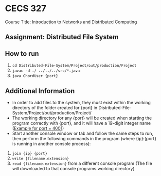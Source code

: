 # CECS 327
Course Title: Introduction to Networks and Distributed Computing

## Assignment: Distributed File System

## How to run
1) ```cd Distributed-File-System/Project/out/production/Project```
2) ```javac -d ./ ../../../src/*.java```
3) ```java ChordUser {port}```

## Additional Information
- In order to add files to the system, they must exist within the working directory of the folder created for {port} in Distributed-File-System/Project/out/production/Project/
- The working directory for any {port} will be created when starting the program correctly with {port}, and it will have a 19-digit integer name ([Example for port = 4001](Project/out/production/Project/6079584423187648250/))
- Start another console window or tab and follow the same steps to run, then perform the following commands in the program (where {ip}:{port} is running in another console process):
 1) ```join {ip} {port}```
 2) ```write {filename.extension}```
 3) ```read {filename.extension}``` from a different console program (The file will downloaded to that console programs working directory)
